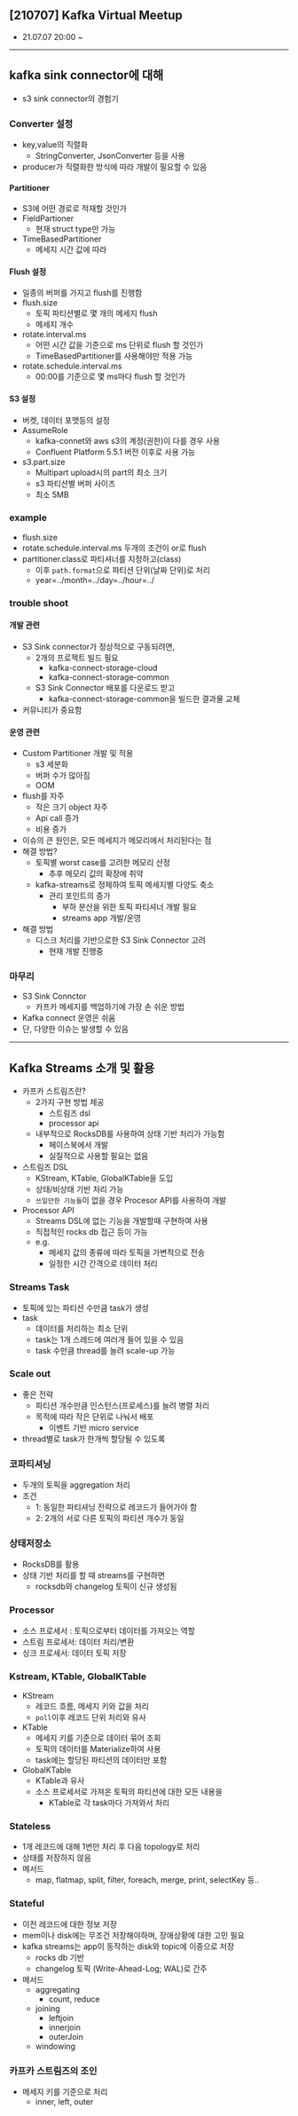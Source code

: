 ## [210707] Kafka Virtual Meetup
- 21.07.07 20:00 ~

---

## kafka sink connector에 대해
- s3 sink connector의 경험기

### Converter 설정
- key,value의 직렬화
  - StringConverter, JsonConverter 등을 사용
- producer가 직렬화한 방식에 따라 개발이 필요할 수 있음

#### Partitioner
- S3에 어떤 경로로 적재할 것인가
- FieldPartioner
  - 현재 struct type만 가능
- TimeBasedPartitioner
  - 메세지 시간 값에 따라

#### Flush 설정
- 일종의 버퍼를 가지고 flush를 진행함
- flush.size
  - 토픽 파티션별로 몇 개의 메세지 flush
  - 메세지 개수
- rotate.interval.ms
  - 어떤 시간 값을 기준으로 ms 단위로 flush 할 것인가
  - TimeBasedPartitioner를 사용해야만 적용 가능
- rotate.schedule.interval.ms
  - 00:00를 기준으로 몇 ms마다 flush 할 것인가

#### S3 설정
- 버켓, 데이터 포맷등의 설정
- AssumeRole
  - kafka-connet와 aws s3의 계정(권한)이 다를 경우 사용
  - Confluent Platform 5.5.1 버전 이후로 사용 가능
- s3.part.size
  - Multipart upload시의 part의 최소 크기
  - s3 파티션별 버퍼 사이즈
  - 최소 5MB

### example
- flush.size
- rotate.schedule.interval.ms 두개의 조건이 or로 flush
- partitioner.class로 파티셔너를 지정하고(class)
  - 이후 `path.format`으로 파티션 단위(날짜 단위)로 처리
  - year=../month=../day=../hour=../

### trouble shoot
#### 개발 관련
- S3 Sink connector가 정상적으로 구동되려면,
  - 2개의 프로젝트 빌드 필요
    - kafka-connect-storage-cloud
    - kafka-connect-storage-common
  - S3 Sink Connector 배포를 다운로드 받고
    - kafka-connect-storage-common을 빌드한 결과물 교체
- 커뮤니티가 중요함

#### 운영 관련
- Custom Partitioner 개발 및 적용
  - s3 세분화
  - 버퍼 수가 많아짐
  - OOM
- flush를 자주
  - 작은 크기 object 자주
  - Api call 증가
  - 비용 증가
- 이슈의 큰 원인은, 모든 메세지가 메모리에서 처리된다는 점
- 해결 방법?
  - 토픽별 worst case를 고려한 메모리 산정
    - 추후 메모리 값의 확장에 취약
  - kafka-streams로 정제하여 토픽 메세지별 다양도 축소
    - 관리 포인트의 증가
      - 부하 분산을 위한 토픽 파티셔너 개발 필요
      - streams app 개발/운영
- 해결 방법
  - 디스크 처리를 기반으로한 S3 Sink Connector 고려
    - 현재 개발 진행중

### 마무리
- S3 Sink Connctor
  - 카프카 메세지를 백업하기에 가장 손 쉬운 방법
- Kafka connect 운영은 쉬움
- 단, 다양한 이슈는 발생할 수 있음 

---

## Kafka Streams 소개 및 활용
- 카프카 스트림즈란?
  - 2가지 구현 방법 제공
    - 스트림즈 dsl
    - processor api
  - 내부적으로 RocksDB를 사용하여 상태 기반 처리가 가능함
    - 페이스북에서 개발
    - 실질적으로 사용할 필요는 없음
- 스트림즈 DSL
  - KStream, KTable, GlobalKTable을 도입
  - 상태/비상태 기반 처리 가능
  - `쓰일만한 기능들`이 없을 경우 Procesor API를 사용하여 개발
- Processor API
  - Streams DSL에 없는 기능을 개발할때 구현하여 사용
  - 직접적인 rocks db 접근 등이 가능
  - e.g.
    - 메세지 값의 종류에 따라 토픽을 가변적으로 전송
    - 일정한 시간 간격으로 데이터 처리

### Streams Task
- 토픽에 있는 파티션 수만큼 task가 생성
- task
  - 데이터를 처리하는 최소 단위
  - task는 1개 스레드에 여러개 들어 있을 수 있음
  - task 수만큼 thread를 늘려 scale-up 가능

### Scale out
- 좋은 전략
  - 파티션 개수만큼 인스턴스(프로세스)를 늘려 병렬 처리
  - 목적에 따라 작은 단위로 나눠서 배포
    - 이벤트 기반 micro service
- thread별로 task가 한개씩 할당될 수 있도록

### 코파티셔닝
- 두개의 토픽을 aggregation 처리
- 조건
  - 1: 동일한 파티셔닝 전략으로 레코드가 들어가야 함
  - 2: 2개의 서로 다른 토픽의 파티션 개수가 동일

### 상태저장소
- RocksDB를 활용
- 상태 기반 처리를 할 때 streams를 구현하면
  - rocksdb와 changelog 토픽이 신규 생성됨

### Processor
- 소스 프로세서 : 토픽으로부터 데이터를 가져오는 역할
- 스트림 프로세서: 데이터 처리/변환
- 싱크 프로세서: 데이터 토픽 저장

### Kstream, KTable, GlobalKTable
- KStream
  - 레코드 흐름, 메세지 키와 값을 처리
  - `poll`이후 레코드 단위 처리와 유사
- KTable
  - 메세지 키를 기준으로 데이터 묶어 조회
  - 토픽의 데이터를 Materialize하여 사용
  - task에는 할당된 파티션의 데이터만 포함
- GlobalKTable
  - KTable과 유사
  - 소스 프로세서로 가져온 토픽의 파티션에 대한 모든 내용을
    - KTable로 각 task마다 가져와서 처리
  
### Stateless
- 1개 레코드에 대해 1번만 처리 후 다음 topology로 처리
- 상태를 저장하지 않음
- 메서드
  - map, flatmap, split, filter, foreach, merge, print, selectKey 등..


### Stateful
- 이전 레코드에 대한 정보 저장
- mem이나 disk에는 무조건 저장해야하며, 장애상황에 대한 고민 필요
- kafka streams는 app이 동작하는 disk와 topic에 이중으로 저장
  - rocks db 기반
  - changelog 토픽 (Write-Ahead-Log; WAL)로 간주
- 메서드
  - aggregating
    - count, reduce
  - joining
    - leftjoin
    - innerjoin
    - outerJoin
  - windowing

### 카프카 스트림즈의 조인
- 메세지 키를 기준으로 처리
  - inner, left, outer